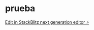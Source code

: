# prueba

[Edit in StackBlitz next generation editor ⚡️](https://stackblitz.com/~/github.com/Andddrexx/prueba)